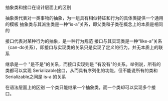 抽象类和接口在设计层面上的区别
 
抽象类代表对一类事物的抽象，为一组具有相似特征和行为的具体类提供一个通用的模板
抽象类与其派生类是一种“is-a”关系，即父类和子类在概念上的本质是相同的
 
接口代表对某种行为的抽象，是一种行为规范
接口与其实现类是一种“like-a”关系（can-do关系），即接口与实现类的关系只是实现了定义的行为，并无本质上的联系
 
继承是一个 "是不是"的关系，而接口实现则是 "有没有"的关系。举例说，所有的类都可以实现 Serializable接口，从而具有序列化的功能，但不能说所有的类和Serializable之间是 is-a 的关系
 
在语法层面上的区别
一个类只能继承一个抽象类，而一个类却可以实现多个接口。